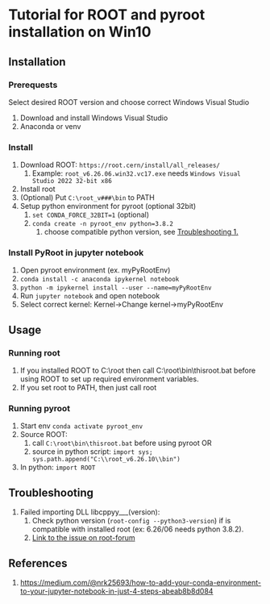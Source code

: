 # Tutorial for ROOT and pyroot installation on Win10

## Installation

### Prerequests

Select desired ROOT version and choose correct Windows Visual Studio

1. Download and install Windows Visual Studio
2. Anaconda or venv

### Install

1. Download ROOT: `https://root.cern/install/all_releases/`
    1. Example: `root_v6.26.06.win32.vc17.exe` needs `Windows Visual Studio 2022 32-bit x86`
2. Install root
3. (Optional) Put `C:\root_v###\bin` to PATH
4. Setup python environment for pyroot (optional 32bit)
    1. `set CONDA_FORCE_32BIT=1` (optional)
    2. `conda create -n pyroot_env python=3.8.2` 
        1. choose compatible python version, see [Troubleshooting 1.](#Troubleshooting)

### Install PyRoot in jupyter notebook

1. Open pyroot environment (ex. myPyRootEnv)
2. `conda install -c anaconda ipykernel notebook`
3. `python -m ipykernel install --user --name=myPyRootEnv`
4. Run `jupyter notebook` and open notebook
5. Select correct kernel: Kernel->Change kernel->myPyRootEnv

## Usage

### Running root

1. If you installed ROOT to C:\root then call C:\root\bin\thisroot.bat before using ROOT to set up required environment variables.
2. If you set root to PATH, then just call root

### Running pyroot

1. Start env `conda activate pyroot_env`
2. Source ROOT:
    1. call `C:\root\bin\thisroot.bat` before using pyroot OR
    2. source in python script: `import sys; sys.path.append("C:\\root_v6.26.10\\bin")`
5. In python: `import ROOT`

## Troubleshooting

1. Failed importing DLL libcppyy___(version): 
    1. Check python version (`root-config --python3-version`) if is compatible with installed root (ex: 6.26/06 needs python 3.8.2).
    2. [Link to the issue on root-forum](https://root-forum.cern.ch/t/some-problem-about-pyroot/44971)

## References

1. https://medium.com/@nrk25693/how-to-add-your-conda-environment-to-your-jupyter-notebook-in-just-4-steps-abeab8b8d084
